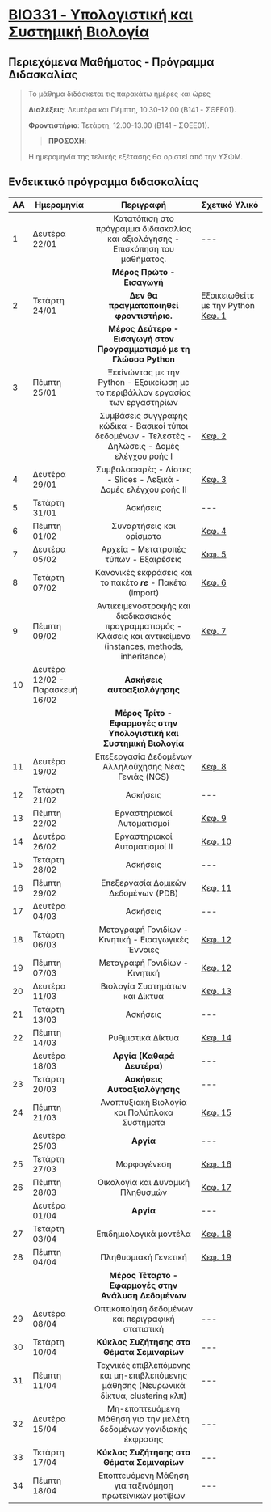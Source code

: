 # [BIO331 - Υπολογιστική και Συστημική Βιολογία](index.md)

## Περιεχόμενα Μαθήματος - Πρόγραμμα Διδασκαλίας

>Το μάθημα διδάσκεται τις παρακάτω ημέρες και ώρες
>
>**Διαλέξεις**: Δευτέρα και Πέμπτη, 10.30-12.00 (B141 - ΣΘΕΕ01).
>
>**Φροντιστήριο**: Τετάρτη, 12.00-13.00 (B141 - ΣΘΕΕ01).
>
>>**ΠΡΟΣΟΧΗ**: 
>
> Η ημερομηνία της τελικής εξέτασης θα οριστεί από την ΥΣΦΜ.


## Ενδεικτικό πρόγραμμα διδασκαλίας

| **ΑΑ** | **Ημερομηνία** | **Περιγραφή**| **Σχετικό Υλικό**|
| --- | ---|:---:|---|
| 1 | Δευτέρα 22/01| Κατατόπιση στο πρόγραμμα διδασκαλίας και αξιολόγησης - Επισκόπηση του μαθήματος. |---|
| ||**Μέρος Πρώτο - Εισαγωγή**|
| 2 | Τετάρτη 24/01| **Δεν θα πραγματοποιηθεί φροντιστήριο.** |Εξοικειωθείτε με την Python [Κεφ. 1]([link](https://link.springer.com/chapter/10.1007/978-1-4842-4523-1_1))|
| ||**Μέρος Δεύτερο - Εισαγωγή στον Προγραμματισμό με τη Γλώσσα Python**|
| 3 | Πέμπτη 25/01|Ξεκiνώντας με την Python - Εξοικείωση με το περιβάλλον εργασίας των εργαστηρίων||
|  | | Συμβάσεις συγγραφής κώδικα - Βασικοί τύποι δεδομένων - Τελεστές - Δηλώσεις - Δομές ελέγχου ροής Ι |[Κεφ. 2](link)|
| 4 | Δευτέρα 29/01| Συμβολοσειρές - Λίστες - Slices - Λεξικά - Δομές ελέγχου ροής ΙΙ |[Κεφ. 3](link)|
| 5 | Τετάρτη 31/01| Ασκήσεις |---|
| 6 | Πέμπτη 01/02| Συναρτήσεις και ορίσματα |[Κεφ. 4](link)|
| 7 | Δευτέρα 05/02| Αρχεία - Μετατροπές τύπων - Εξαιρέσεις|[Κεφ. 5](link)|
| 8 | Τετάρτη 07/02| Κανονικές εκφράσεις και το πακέτο ***re*** - Πακέτα (import)  |[Κεφ. 6](link)|
| 9 | Πέμπτη 09/02| Αντικειμενοστραφής και διαδικασιακός προγραμματισμός - Κλάσεις και αντικείμενα (instances, methods, inheritance) |[Κεφ. 7](link)|
| 10| Δευτέρα 12/02 - Παρασκευή 16/02| **Ασκήσεις αυτοαξιολόγησης**|
| ||**Μέρος Τρίτο - Εφαρμογές στην Υπολογιστική και Συστημική Βιολογία**|
| 11 | Δευτέρα 19/02| Επεξεργασία Δεδομένων Αλληλούχησης Νέας Γενιάς (NGS)  |[Κεφ. 8](link)|
| 12 | Τετάρτη 21/02| Ασκήσεις |---|
| 13 | Πέμπτη 22/02| Εργαστηριακοί Αυτοματισμοί |[Κεφ. 9](link)|
| 14 | Δευτέρα 26/02| Εργαστηριακοί Αυτοματισμοί ΙΙ |[Κεφ. 10](link)|
| 15 | Τετάρτη 28/02| Ασκήσεις |---|
| 16 | Πέμπτη 29/02|  Επεξεργασία Δομικών Δεδομένων (PDB)|[Κεφ. 11](link)|
| 17 | Δευτέρα 04/03| Ασκήσεις|---|
| 18 | Τετάρτη 06/03| Μεταγραφή Γονιδίων - Κινητική - Εισαγωγικές Έννοιες|[Κεφ. 12](link)|
| 19 | Πέμπτη 07/03| Μεταγραφή Γονιδίων - Κινητική  |[Κεφ. 12](link)|
| 20 | Δευτέρα 11/03| Βιολογία Συστημάτων και Δίκτυα |[Κεφ. 13](link)|
| 21 | Τετάρτη 13/03| Ασκήσεις |---|
| 22 | Πέμπτη 14/03| Ρυθμιστικά Δίκτυα |[Κεφ. 14](link)|
|  | Δευτέρα 18/03| **Αργία (Καθαρά Δευτέρα)**  |---|
| 23 | Τετάρτη 20/03| **Ασκήσεις Αυτοαξιολόγησης** |---|
| 24 | Πέμπτη 21/03| Αναπτυξιακή Βιολογία και Πολύπλοκα Συστήματα |[Κεφ. 15](link)|
|  | Δευτέρα 25/03| **Αργία**  |---|
| 25 | Τετάρτη 27/03| Μορφογένεση  |[Κεφ. 16](link)|
| 26 | Πέμπτη 28/03| Οικολογία και Δυναμική Πληθυσμών |[Κεφ. 17](link)|
| | Δευτέρα 01/04| **Αργία**  |---|
| 27 | Τετάρτη 03/04| Επιδημιολογικά μοντέλα  |[Κεφ. 18](link)|
| 28 | Πέμπτη 04/04| Πληθυσμιακή Γενετική |[Κεφ. 19](link)|
| ||**Μέρος Τέταρτο - Εφαρμογές στην Ανάλυση Δεδομένων**|
| 29 | Δευτέρα 08/04| Οπτικοποίηση δεδομένων και περιγραφική στατιστική |---|
| 30 | Τετάρτη 10/04| **Κύκλος Συζήτησης στα Θέματα Σεμιναρίων** |---|
| 31 | Πέμπτη 11/04| Τεχνικές επιβλεπόμενης και μη-επιβλεπόμενης μάθησης (Νευρωνικά δίκτυα, clustering κλπ)  |---|
| 32 | Δευτέρα 15/04| Μη-εποπτευόμενη Μάθηση για την μελέτη δεδομένων γονιδιακής έκφρασης |---|
| 33 | Τετάρτη 17/04| **Κύκλος Συζήτησης στα Θέματα Σεμιναρίων** |---|
| 34 | Πέμπτη 18/04| Εποπτευόμενη Μάθηση για ταξινόμηση πρωτεϊνικών μοτίβων   |---|
